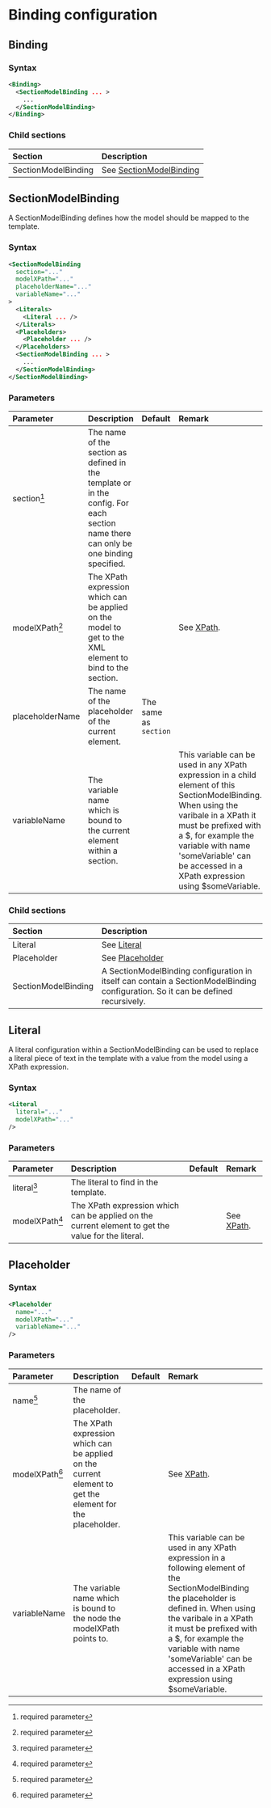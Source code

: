 # Binding configuration

## Binding

### Syntax
``` xml
<Binding>
  <SectionModelBinding ... >
    ...
  </SectionModelBinding>
</Binding>
```

### Child sections
| Section                           | Description |
|:---                               |:--- |
| SectionModelBinding               | See [SectionModelBinding](#sectionmodelbinding) |


## SectionModelBinding
A SectionModelBinding defines how the model should be mapped to the template.
### Syntax
``` xml
<SectionModelBinding
  section="..."
  modelXPath="..."
  placeholderName="..."
  variableName="..."
>
  <Literals>
    <Literal ... />
  </Literals>
  <Placeholders>
    <Placeholder ... />
  </Placeholders>
  <SectionModelBinding ... >
    ...
  </SectionModelBinding>
</SectionModelBinding>
```
### Parameters
| Parameter                          | Description | Default | Remark |
|:---                                |:--- |:--- |:--- |
| section[^1]                        | The name of the section as defined in the template or in the config. For each section name there can only be one binding specified. | | |
| modelXPath[^1]                     | The XPath expression which can be applied on the model to get to the XML element to bind to the section. | | See [XPath](./XPath). |
| placeholderName                    | The name of the placeholder of the current element. | The same as `section` | |
| variableName                       | The variable name which is bound to the current element within a section. | | This variable can be used in any XPath expression in a child element of this SectionModelBinding. When using the varibale in a XPath it must be prefixed with a $, for example the variable with name 'someVariable' can be accessed in a XPath expression using $someVariable. |

### Child sections
| Section                            | Description |
|:---                                |:--- |
| Literal                            | See [Literal](#literal) |
| Placeholder                        | See [Placeholder](#placeholder) |
| SectionModelBinding                | A SectionModelBinding configuration in itself can contain a SectionModelBinding configuration. So it can be defined recursively. |


## Literal
A literal configuration within a SectionModelBinding can be used to replace a literal piece of text in the template with a value from the model using a XPath expression.

### Syntax
``` xml
<Literal
  literal="..."
  modelXPath="..."
/>
```

### Parameters

| Parameter                          | Description | Default | Remark |
|:---                                |:--- |:--- |:--- |
| literal[^1]                        | The literal to find in the template. | | |
| modelXPath[^1]                     | The XPath expression which can be applied on the current element to get the value for the literal. | | See [XPath](./XPath). |


## Placeholder

### Syntax
``` xml
<Placeholder
  name="..."
  modelXPath="..."
  variableName="..."
/>
```

### Parameters

| Parameter                          | Description | Default | Remark |
|:---                                |:--- |:--- |:--- |
| name[^1]                           | The name of the placeholder. | | |
| modelXPath[^1]                     | The XPath expression which can be applied on the current element to get the element for the placeholder. | | See [XPath](./XPath). |
| variableName                       | The variable name which is bound to the node the modelXPath points to. | | This variable can be used in any XPath expression in a following element of the SectionModelBinding the placeholder is defined in. When using the varibale in a XPath it must be prefixed with a $, for example the variable with name 'someVariable' can be accessed in a XPath expression using $someVariable. |


[comment]: Footnotes
[^1]: required parameter
